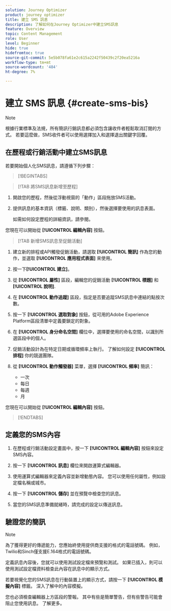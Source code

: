 ```yaml
---
solution: Journey Optimizer
product: journey optimizer
title: 建立 SMS 訊息
description: 了解如何在Journey Optimizer中建立SMS訊息
feature: Overview
topic: Content Management
role: User
level: Beginner
hide: true
hidefromtoc: true
source-git-commit: 5e5b078fa61e2c615a2242f50439c2f20ea5216a
workflow-type: tm+mt
source-wordcount: '484'
ht-degree: 7%

---
```


# 建立 SMS 訊息 {#create-sms-bis}

>[!NOTE]
>
>根據行業標準及法規，所有簡訊行銷訊息都必須包含讓收件者輕鬆取消訂閱的方式。 若要這麼做，SMS收件者可以使用選擇加入和選擇退出關鍵字回覆。

## 在歷程或行銷活動中建立SMS訊息

若要開始個人化SMS訊息，請遵循下列步驟：

>[!BEGINTABS]

>[!TAB 將SMS訊息新增至歷程]

1. 開啟您的歷程，然後從浮動視窗的「動作」區段拖放SMS活動。

1. 提供訊息的基本資訊（標籤、說明、類別），然後選擇要使用的訊息表面。

   如需如何設定歷程的詳細資訊，請參閱。

您現在可以開始從 **[!UICONTROL 編輯內容]** 按鈕。

>[!TAB 新增SMS訊息至促銷活動]

1. 建立新的排程或API觸發促銷活動，請選取 **[!UICONTROL 簡訊]** 作為您的動作，並選取 **[!UICONTROL 應用程式表面]** 來使用。

1. 按一下&#x200B;**[!UICONTROL 建立]**。

1. 從 **[!UICONTROL 屬性]** 區段，編輯您的促銷活動 **[!UICONTROL 標題]** 和 **[!UICONTROL 說明]**.

1. 在 **[!UICONTROL 動作追蹤]** 區段，指定是否要追蹤SMS訊息中連結的點按次數。

1. 按一下 **[!UICONTROL 選取對象]** 按鈕，從可用的Adobe Experience Platform區段清單中定義要鎖定的對象。

1. 在 **[!UICONTROL 身分命名空間]** 欄位中，選擇要使用的命名空間，以識別所選區段中的個人。

1. 促銷活動設計為在特定日期或循環頻率上執行。 了解如何設定 **[!UICONTROL 排程]** 你的競選團隊。

1. 從 **[!UICONTROL 動作觸發器]** 菜單，選擇 **[!UICONTROL 頻率]** 簡訊：

   * 一次
   * 每日
   * 每週
   * 月

您現在可以開始從 **[!UICONTROL 編輯內容]** 按鈕。

>[!ENDTABS]

## 定義您的SMS內容

1. 在歷程或行銷活動設定畫面中，按一下 **[!UICONTROL 編輯內容]** 按鈕來設定SMS內容。

1. 按一下 **[!UICONTROL 訊息]** 欄位來開啟運算式編輯器。

1. 使用運算式編輯器來定義內容並新增動態內容。 您可以使用任何屬性，例如設定檔名稱或城市。

1. 按一下 **[!UICONTROL 儲存]** 並在預覽中檢查您的訊息。

1. 當您的SMS訊息準備就緒時，請完成的設定以傳送訊息。

## 驗證您的簡訊

>[!NOTE]
>
> 為了獲得更好的傳遞能力，您應始終使用提供商支援的格式的電話號碼。 例如， Twilio和Sinch僅支援E.164格式的電話號碼。

定義訊息內容後，您就可以使用測試設定檔來預覽和測試。 如果已插入，則可以使用測試設定檔資料檢查此內容在訊息中的顯示方式。

若要視覺化您的SMS訊息在行動裝置上的顯示方式，請按一下 **[!UICONTROL 模擬內容]** 標籤。 深入了解中的內容模擬。

您也必須檢查編輯器上方區段的警報。  其中有些是簡單警告，但有些警告可能會阻止您使用訊息。 了解更多。
